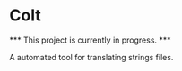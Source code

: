 # Colt

*** This project is currently in progress. ***

A automated tool for translating strings files.

